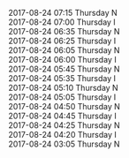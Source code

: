 2017-08-24 07:15 Thursday  N  
2017-08-24 07:00 Thursday  I  
2017-08-24 06:35 Thursday  N  
2017-08-24 06:25 Thursday  I  
2017-08-24 06:05 Thursday  N  
2017-08-24 06:00 Thursday  I  
2017-08-24 05:45 Thursday  N  
2017-08-24 05:35 Thursday  I  
2017-08-24 05:10 Thursday  N  
2017-08-24 05:05 Thursday  I  
2017-08-24 04:50 Thursday  N  
2017-08-24 04:45 Thursday  I  
2017-08-24 04:25 Thursday  N  
2017-08-24 04:20 Thursday  I  
2017-08-24 03:05 Thursday  N  
